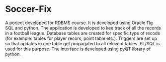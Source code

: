 # Soccer-Fix

A porject developed for RDBMS course. It is developed using Oracle 11g SQL and python.
The application is developed to kee track of all the records in a football league. Database tables are created for specific type of recods (for
example: tables for player recors, point table etc.).  Triggers are set up so that updates in one table get propagated to all relevent tables.
PL/SQL is used for this purpose. The interface is developed using pyQT library of python.
